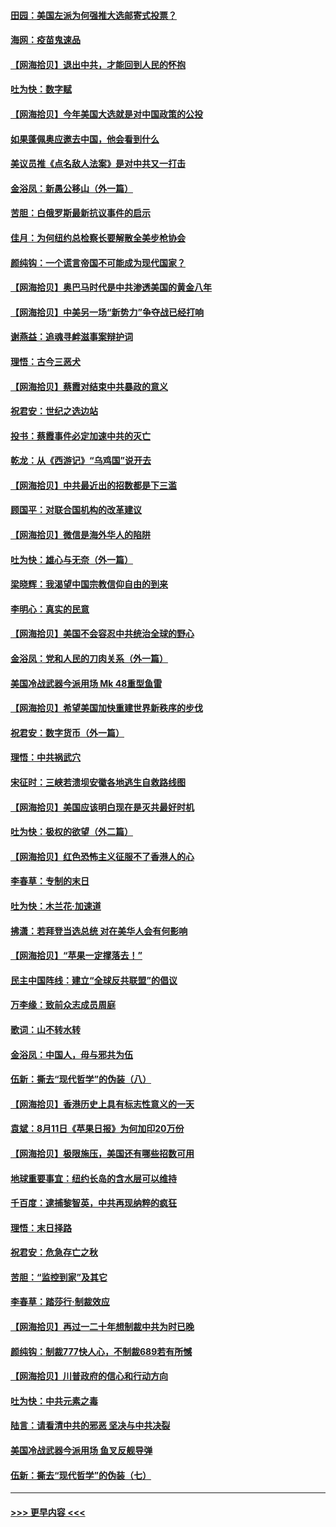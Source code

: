 #### [田园：美国左派为何强推大选邮寄式投票？](../pages/nsc993/n12352963.md?t=08251051) 
#### [海网：疫苗鬼速品](../pages/nsc993/n12354438.md?t=08251051) 
#### [【网海拾贝】退出中共，才能回到人民的怀抱](../pages/nsc993/n12352634.md?t=08251051) 
#### [吐为快：数字赋](../pages/nsc993/n12352317.md?t=08251051) 
#### [【网海拾贝】今年美国大选就是对中国政策的公投](../pages/nsc993/n12350973.md?t=08251051) 
#### [如果蓬佩奥应邀去中国，他会看到什么](../pages/nsc993/n12350945.md?t=08251051) 
#### [美议员推《点名敌人法案》是对中共又一打击](../pages/nsc993/n12350765.md?t=08251051) 
#### [金浴凤：新愚公移山（外一篇）](../pages/nsc993/n12350253.md?t=08251051) 
#### [苦胆：白俄罗斯最新抗议事件的启示](../pages/nsc993/n12349989.md?t=08251051) 
#### [佳月：为何纽约总检察长要解散全美步枪协会](../pages/nsc993/n12349939.md?t=08251051) 
#### [颜纯钩：一个谎言帝国不可能成为现代国家？](../pages/nsc993/n12349898.md?t=08251051) 
#### [【网海拾贝】奥巴马时代是中共渗透美国的黄金八年](../pages/nsc993/n12349284.md?t=08251051) 
#### [【网海拾贝】中美另一场“新势力”争夺战已经打响](../pages/nsc993/n12346998.md?t=08251051) 
#### [谢燕益：追魂寻衅滋事案辩护词](../pages/nsc993/n12346892.md?t=08251051) 
#### [理悟：古今三恶犬](../pages/nsc993/n12345190.md?t=08251051) 
#### [【网海拾贝】蔡霞对结束中共暴政的意义](../pages/nsc993/n12344263.md?t=08251051) 
#### [祝君安：世纪之选边站](../pages/nsc993/n12342382.md?t=08251051) 
#### [投书：蔡霞事件必定加速中共的灭亡](../pages/nsc993/n12341881.md?t=08251051) 
#### [乾龙：从《西游记》“乌鸡国”说开去](../pages/nsc993/n12341690.md?t=08251051) 
#### [【网海拾贝】中共最近出的招数都是下三滥](../pages/nsc993/n12341593.md?t=08251051) 
#### [顾国平：对联合国机构的改革建议](../pages/nsc993/n12339928.md?t=08251051) 
#### [【网海拾贝】微信是海外华人的陷阱](../pages/nsc993/n12338868.md?t=08251051) 
#### [吐为快：雄心与无奈（外一篇）](../pages/nsc993/n12338132.md?t=08251051) 
#### [梁晓辉：我渴望中国宗教信仰自由的到来](../pages/nsc993/n12336657.md?t=08251051) 
#### [李明心：真实的民意](../pages/nsc993/n12336089.md?t=08251051) 
#### [【网海拾贝】美国不会容忍中共统治全球的野心](../pages/nsc993/n12336063.md?t=08251051) 
#### [金浴凤：党和人民的刀肉关系（外一篇）](../pages/nsc993/n12335834.md?t=08251051) 
#### [美国冷战武器今派用场 Mk 48重型鱼雷](../pages/nsc993/n12335354.md?t=08251051) 
#### [【网海拾贝】希望美国加快重建世界新秩序的步伐](../pages/nsc993/n12334224.md?t=08251051) 
#### [祝君安：数字货币（外一篇）](../pages/nsc993/n12334186.md?t=08251051) 
#### [理悟：中共祸武穴](../pages/nsc993/n12333962.md?t=08251051) 
#### [宋征时：三峡若溃坝安徽各地逃生自救路线图](../pages/nsc993/n12332450.md?t=08251051) 
#### [【网海拾贝】美国应该明白现在是灭共最好时机](../pages/nsc993/n12332313.md?t=08251051) 
#### [吐为快：极权的欲望（外二篇）](../pages/nsc993/n12332089.md?t=08251051) 
#### [【网海拾贝】红色恐怖主义征服不了香港人的心](../pages/nsc993/n12329296.md?t=08251051) 
#### [李春草：专制的末日](../pages/nsc993/n12329079.md?t=08251051) 
#### [吐为快：木兰花‧加速道](../pages/nsc993/n12327366.md?t=08251051) 
#### [拂潇：若拜登当选总统 对在美华人会有何影响](../pages/nsc993/n12295996.md?t=08251051) 
#### [【网海拾贝】“苹果一定撑落去！”](../pages/nsc993/n12326784.md?t=08251051) 
#### [民主中国阵线：建立“全球反共联盟”的倡议](../pages/nsc993/n12324177.md?t=08251051) 
#### [万李缘：致前众志成员周庭](../pages/nsc993/n12324635.md?t=08251051) 
#### [歌词：山不转水转](../pages/nsc993/n12324599.md?t=08251051) 
#### [金浴凤：中国人，毋与邪共为伍](../pages/nsc993/n12324257.md?t=08251051) 
#### [伍新：撕去“现代哲学”的伪装（八）](../pages/nsc993/n12324188.md?t=08251051) 
#### [【网海拾贝】香港历史上具有标志性意义的一天](../pages/nsc993/n12324021.md?t=08251051) 
#### [袁斌：8月11日《苹果日报》为何加印20万份](../pages/nsc993/n12323955.md?t=08251051) 
#### [【网海拾贝】极限施压，美国还有哪些招数可用](../pages/nsc993/n12322512.md?t=08251051) 
#### [地球重要事宜：纽约长岛的含水层可以维持](../pages/nsc993/n12321844.md?t=08251051) 
#### [千百度：逮捕黎智英，中共再现纳粹的疯狂](../pages/nsc993/n12321777.md?t=08251051) 
#### [理悟：末日择路](../pages/nsc993/n12320812.md?t=08251051) 
#### [祝君安：危急存亡之秋](../pages/nsc993/n12320795.md?t=08251051) 
#### [苦胆：“监控到家”及其它](../pages/nsc993/n12320751.md?t=08251051) 
#### [李春草：踏莎行·制裁效应](../pages/nsc993/n12318290.md?t=08251051) 
#### [【网海拾贝】再过一二十年想制裁中共为时已晚](../pages/nsc993/n12318195.md?t=08251051) 
#### [颜纯钩：制裁777快人心，不制裁689若有所憾](../pages/nsc993/n12316912.md?t=08251051) 
#### [【网海拾贝】川普政府的信心和行动方向](../pages/nsc993/n12316673.md?t=08251051) 
#### [吐为快：中共元素之毒](../pages/nsc993/n12316547.md?t=08251051) 
#### [陆言：请看清中共的邪恶 坚决与中共决裂](../pages/nsc993/n12315784.md?t=08251051) 
#### [美国冷战武器今派用场 鱼叉反舰导弹](../pages/nsc993/n12316258.md?t=08251051) 
#### [伍新：撕去“现代哲学”的伪装（七）](../pages/nsc993/n12315846.md?t=08251051) 

----
#### [ >>> 更早内容 <<< ](../indexes/nsc993-earlier.md)
